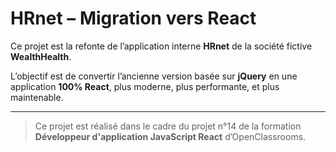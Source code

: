 # HRnet – Migration vers React

Ce projet est la refonte de l’application interne **HRnet** de la société fictive **WealthHealth**.

L’objectif est de convertir l’ancienne version basée sur **jQuery** en une application **100% React**, plus moderne, plus performante, et plus maintenable.


---

> Ce projet est réalisé dans le cadre du projet n°14 de la formation **Développeur d'application JavaScript React** d’OpenClassrooms.
